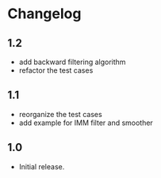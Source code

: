 # Changelog

## 1.2
* add backward filtering algorithm
* refactor the test cases

## 1.1
* reorganize the test cases
* add example for IMM filter and smoother 
    
## 1.0
* Initial release.
